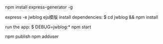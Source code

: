 npm install express-generator -g

express -e jwblog
ejs模版
 install dependencies:
     $ cd jwblog && npm install

 run the app:
     $ DEBUG=jwblog:* npm start
     
 npm publish
 npm adduser